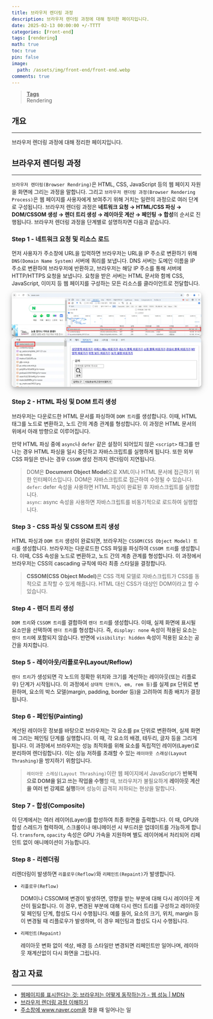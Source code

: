 ```yaml
---
title: 브라우저 렌더링 과정
description: 브라우저 렌더링 과정에 대해 정리한 페이지입니다.
date: 2025-02-13 00:00:00 +/-TTTT
categories: [Front-end]
tags: [rendering]
math: true
toc: true
pin: false
image:
  path: /assets/img/front-end/front-end.webp
comments: true
---
```


<blockquote class="prompt-info"><p><strong><u>Tags</u></strong> <br> Rendering</p></blockquote>

## 개요

<hr />

브라우저 렌더링 과정에 대해 정리한 페이지입니다.

## 브라우저 렌더링 과정

<hr />

`브라우저 렌더링(Browser Rendring)`은 HTML, CSS, JavaScript 등의 웹 페이지 자원을 화면에 그리는 과정을 말합니다. 그리고 `브라우저 렌더링 과정(Browser Rendering Process)`은 웹 페이지를 사용자에게 보여주기 위해 거치는 일련의 과정으로 여러 단계로 구성됩니다. 브라우저 렌더링 과정은 <b>네트워크 요청 → HTML/CSS 파싱 → DOM/CSSOM 생성 → 렌더 트리 생성 → 레이아웃 계산 → 페인팅 → 합성</b>의 순서로 진행됩니다. 브라우저 렌더링 과정을 단계별로 설명하자면 다음과 같습니다.

### Step 1 - 네트워크 요청 및 리소스 로드

먼저 사용자가 주소창에 URL을 입력하면 브라우저는 URL을 IP 주소로 변환하기 위해 `DNS(Domain Name System)` 서버에 쿼리를 보냅니다. DNS 서버는 도메인 이름을 IP 주소로 변환하여 브라우저에 반환하고, 브라우저는 해당 IP 주소를 통해 서버에 HTTP/HTTPS 요청을 보냅니다. 요청을 받은 서버는 HTML 문서와 함께 CSS, JavaScript, 이미지 등 웹 페이지를 구성하는 모든 리소스를 클라이언트로 전달합니다.

<img src="/assets/img/front-end/browser-rendering-process/pic1.webp" alt="pic1" style="box-shadow: 0 4px 8px 0 rgba(0, 0, 0, 0.2), 0 6px 20px 0 rgba(0, 0, 0, 0.19); border-radius: 0.5rem"/>

<img src="/assets/img/front-end/browser-rendering-process/pic2.webp" alt="pic2" style="box-shadow: 0 4px 8px 0 rgba(0, 0, 0, 0.2), 0 6px 20px 0 rgba(0, 0, 0, 0.19); border-radius: 0.5rem"/>

### Step 2 - HTML 파싱 및 DOM 트리 생성

브라우저는 다운로드한 HTML 문서를 파싱하여 `DOM 트리`를 생성합니다. 이때, HTML 태그를 노드로 변환하고, 노드 간의 계층 관계를 형성합니다. 이 과정은 HTML 문서의 위에서 아래 방향으로 이루어집니다.

만약 HTML 파싱 중에 `async`나 `defer` 같은 설정이 되어있지 않은 `<script>` 태그를 만나는 경우 HTML 파싱을 일시 중단하고 자바스크립트를 실행하게 됩니다. 또한 외부 CSS 파일은 만나는 경우 `CSSOM` 생성 전까지 렌더링이 지연됩니다.

> DOM은 **Document Object Model**으로 XML이나 HTML 문서에 접근하기 위한 인터페이스입니다. DOM은 자바스크립트로 접근하여 수정될 수 있습니다.  
> `defer`: defer 속성을 사용하면 HTML 파싱이 완료된 후 자바스크립트를 실행합니다.  
> `async`: async 속성을 사용하면 자바스크립트를 비동기적으로 로드하여 실행합니다.

### Step 3 - CSS 파싱 및 CSSOM 트리 생성

HTML 파싱과 `DOM 트리` 생성이 완료되면, 브라우저는 `CSSOM(CSS Object Model) 트리`를 생성합니다. 브라우저는 다운로드한 CSS 파일을 파싱하여 `CSSOM 트리`를 생성합니다. 이때, CSS 속성을 노드로 변환하고, 노드 간의 계층 관계를 형성합니다. 이 과정에서 브라우저는 CSS의 cascading 규칙에 따라 최종 스타일을 결정합니다.

> <b>CSSOM(CSS Object Model)</b>은 CSS 객체 모델로 자바스크립트가 CSS를 동적으로 조작할 수 있게 해줍니다. HTML 대신 CSS가 대상인 DOM이라고 할 수 있습니다.

### Step 4 - 렌더 트리 생성

`DOM 트리`와 `CSSOM 트리`를 결합하여 `렌더 트리`를 생성합니다. 이때, 실제 화면에 표시될 요소만을 선택하여 `렌더 트리`를 형성합니다. 즉, `display: none` 속성이 적용된 요소는 `렌더 트리`에 포함되지 않습니다. 반면에 `visibility: hidden` 속성이 적용된 요소는 공간을 차지합니다.

### Step 5 - 레이아웃/리플로우(Layout/Reflow)

`렌더 트리`가 생성되면 각 노드의 정확한 위치와 크기를 계산하는 레이아웃(또는 리플로우) 단계가 시작됩니다. 이 과정에서 `상대적 단위(%, em, rem 등)`를 실제 px 단위로 변환하며, 요소의 박스 모델(margin, padding, border 등)을 고려하여 최종 배치가 결정됩니다.

### Step 6 - 페인팅(Painting)

계산된 레이아웃 정보를 바탕으로 브라우저는 각 요소를 px 단위로 변환하며, 실제 화면에 그리는 페인팅 단계를 실행합니다. 이 때, 각 요소의 배경, 테두리, 글자 등을 그리게 됩니다. 이 과정에서 브라우저는 성능 최적화를 위해 요소를 독립적인 레이어(Layer)로 분리하여 렌더링합니다. 이는 성능 저하를 초래할 수 있는 `레이아웃 스래싱(Layout Thrashing)`을 방지하기 위함입니다.

> `레이아웃 스레싱(Layout Thrashing)`이란 웹 페이지에서 JavaScript가 <b>반복적으로 DOM을 읽고 쓰는 작업을 수행</b>할 때, 브라우저가 불필요하게 <b>레이아웃 계산을 여러 번 강제로 실행</b>하며 성능이 급격히 저하되는 현상을 말합니다.

### Step 7 - 합성(Composite)

이 단계에서는 여러 레이어(Layer)를 합성하여 최종 화면을 출력합니다. 이 때, GPU와 합성 스레드가 협력하여, 스크롤이나 애니메이션 시 부드러운 업데이트를 가능하게 합니다. `transform`, `opacity` 속성은 GPU 가속을 지원하며 별도 레이어에서 처리되어 리페인트 없이 애니메이션이 가능합니다.

### Step 8 - 리렌더링

리렌더링이 발생하면 `리플로우(Reflow)`와 `리페인트(Repaint)`가 발생합니다.

- `리플로우(Reflow)`

  DOM이나 CSSOM에 변경이 발생하면, 영향을 받는 부분에 대해 다시 레이아웃 계산이 필요합니다. 이 경우, 변경된 부분에 대해 다시 렌더 트리를 구성하고 레이아웃 및 페인팅 단계, 합성도 다시 수행됩니다. 예를 들어, 요소의 크기, 위치, margin 등이 변경될 때 리플로우가 발생하며, 이 경우 페인팅과 합성도 다시 수행됩니다.

- `리페인트(Repaint)`

  레이아웃 변화 없이 색상, 배경 등 스타일만 변경되면 리페인트만 일어나며, 레이아웃 재계산없이 다시 화면을 그립니다.

## 참고 자료

<hr />

- <a href="https://developer.mozilla.org/ko/docs/Web/Performance/How_browsers_work" target="_blank">웹페이지를 표시한다는 것: 브라우저는 어떻게 동작하는가 - 웹 성능 | MDN</a>
- <a href="https://f-lab.kr/insight/understanding-browser-rendering-process-20240711" target="_blank">브라우저 렌더링 과정 이해하기</a>
- <a href="https://jyostudy.tistory.com/207" target="_blank">주소창에 www.naver.com을 쳤을 때 일어나는 일</a>
